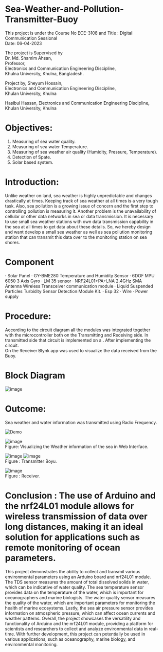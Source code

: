 # Sea-Weather-and-Pollution-Transmitter-Buoy
This project is under the Course No ECE-3108 and Title : Digital Communication Sessional  
Date: 06-04-2023

The project is Supervised by  
Dr. Md. Shamim Ahsan,  
Professor,   
Electronics and Communication Engineering Discipline,   
Khulna University,  Khulna, Bangladesh.

Project by,
Sheyum Hossain,  
Electronics and Communication Engineering Discipline,  
Khulan University, Khulna   

Hasibul Hassan,
Electronics and Communication Engineering Discipline,  
Khulan University, Khulna  

# Objectives:
1.	Measuring of sea water quality.
2.	Measuring of sea water Temperature.
3.	Measuring of sea weather air quality (Humidity, Pressure, Temperature).
4.	Detection of Spate.
5.	Solar based system.
   
# Introduction:
Unlike weather on land, sea weather is highly unpredictable and changes drastically at times. Keeping track of sea weather at all times is a very tough task. Also, sea pollution is a growing issue of concern and the first step to controlling pollution is measuring it. Another problem is the unavailability of cellular or other data networks in sea or data transmission. It is necessary to use small sea weather stations with own data transmission capability in the sea at all times to get data about these details. So, we hereby design and want develop a small sea weather as well as sea pollution monitoring station that can transmit this data over to the monitoring station on sea shores.  
# Component  
·	Solar Panel
·	GY-BME280 Temperature and Humidity Sensor
·	6DOF MPU 6050 3 Axis Gyro
·	LM 35 sensor
·	NRF24L01+PA+LNA 2.4GHz SMA Antenna Wireless Transceiver communication module
·	Liquid Suspended Particles Turbidity Sensor Detection Module Kit.
·	Esp 32
·	Wire
·	Power supply  

# Procedure:   
According to the circuit diagram all the modules was integrated together with the microcontroller both on the Transmitting and Receiving side. In transmitted side that circuit is implemented on a . After implementing the circuit.  
On the Receiver Blynk app was used to visualize the data received from the Buoy.  
# Block Diagram
![image](https://github.com/user-attachments/assets/259a0df0-6ab9-4f45-99e8-d15359de6300)  
# Outcome:  
Sea weather and water information was transmitted using Radio Frequency.  

![Demo](https://github.com/user-attachments/assets/f501424e-fe4b-44a6-8415-a0c55a509239)  

![image](https://github.com/user-attachments/assets/cd8ab573-a1a6-4fd0-8e86-21cb86a51424)  
Figure: Visualizing the Weather information of the sea in Web Interface.  

![image](https://github.com/user-attachments/assets/cb094c8e-06a9-4c85-bc34-e1a909c2791d) ![image](https://github.com/user-attachments/assets/ed3c1ebb-cdcc-421e-ade7-86dcc621c2bc)  
Figure : Transmitter Boyu.  

![image](https://github.com/user-attachments/assets/4def3645-2e1e-44bc-bc15-1db7c1230b4d)  
Figure : Receiver.  

# Conclusion : The use of Arduino and the nrf24L01 module allows for wireless transmission of data over long distances, making it an ideal solution for applications such as remote monitoring of ocean parameters.
This project demonstrates the ability to collect and transmit various environmental parameters using an Arduino board and nrf24L01 module. The TDS sensor measures the amount of total dissolved solids in water, which can be indicative of water quality. The sea temperature sensor provides data on the temperature of the water, which is important for oceanographers and marine biologists. The water quality sensor measures the quality of the water, which are important parameters for monitoring the health of marine ecosystems. Lastly, the sea air pressure sensor provides information on atmospheric pressure, which can affect ocean currents and weather patterns.
Overall, the project showcases the versatility and functionality of Arduino and the nrf24L01 module, providing a platform for scientists and researchers to collect and analyze environmental data in real-time. With further development, this project can potentially be used in various applications, such as oceanography, marine biology, and environmental monitoring.








